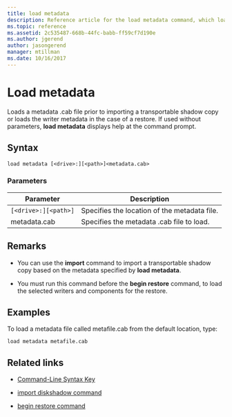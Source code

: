 ```yaml
---
title: load metadata
description: Reference article for the load metadata command, which loads a metadata .cab file prior to importing a transportable shadow copy or loads the writer metadata in the case of a restore.
ms.topic: reference
ms.assetid: 2c535487-668b-44fc-babb-ff59cf7d190e
ms.author: jgerend
author: jasongerend
manager: mtillman
ms.date: 10/16/2017
---
```


# Load metadata

Loads a metadata .cab file prior to importing a transportable shadow copy or loads the writer metadata in the case of a restore. If used without parameters, **load metadata** displays help at the command prompt.

## Syntax

```
load metadata [<drive>:][<path>]<metadata.cab>
```

### Parameters

| Parameter | Description |
| --------- | ----------- |
| `[<drive>:][<path>]` | Specifies the location of the metadata file. |
| metadata.cab | Specifies the metadata .cab file to load. |

## Remarks

- You can use the **import** command to import a transportable shadow copy based on the metadata specified by **load metadata**.

- You must run this command before the **begin restore** command, to load the selected writers and components for the restore.

## Examples

To load a metadata file called metafile.cab from the default location, type:

```
load metadata metafile.cab
```

## Related links

- [Command-Line Syntax Key](command-line-syntax-key.md)

- [import diskshadow command](import.md)

- [begin restore command](begin-restore.md)
